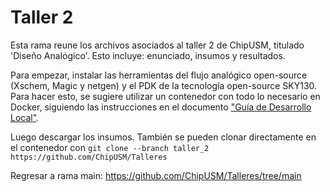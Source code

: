 # Taller 2
Esta rama reune los archivos asociados al taller 2 de ChipUSM, titulado 'Diseño Analógico'. Esto incluye: enunciado, insumos y resultados.

Para empezar, instalar las herramientas del flujo analógico open-source (Xschem, Magic y netgen) y el PDK de la tecnología open-source SKY130. Para hacer esto, se sugiere utilizar un contenedor con todo lo necesario en Docker, siguiendo las instrucciones en el documento ["Guía de Desarrollo Local"](https://github.com/ChipUSM/Talleres/blob/taller_2/Guia_de_Desarrollo_Local.md).

Luego descargar los insumos. También se pueden clonar directamente en el contenedor con `git clone --branch taller_2 https://github.com/ChipUSM/Talleres`

Regresar a rama main: https://github.com/ChipUSM/Talleres/tree/main


